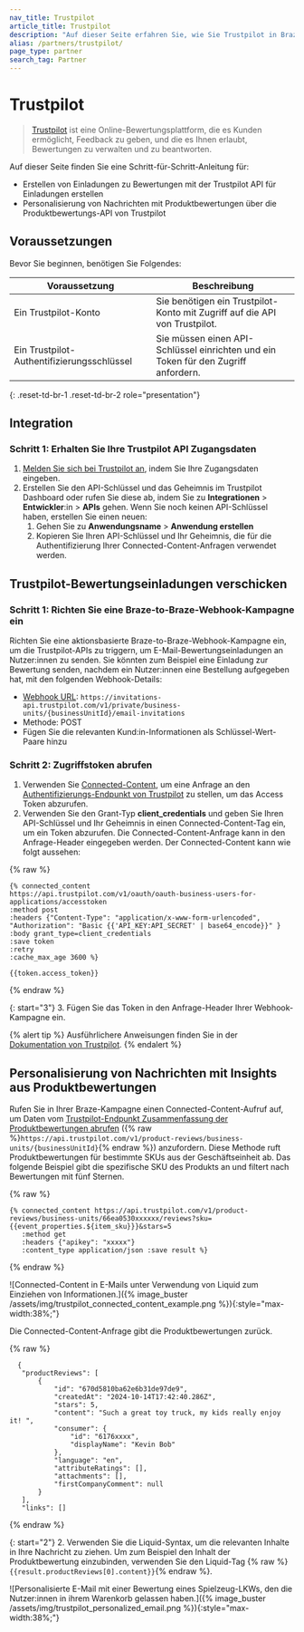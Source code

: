 ```yaml
---
nav_title: Trustpilot
article_title: Trustpilot
description: "Auf dieser Seite erfahren Sie, wie Sie Trustpilot in Braze integrieren, Einladungen zu Bewertungen versenden und Nachrichten mit Insights zu Produktbewertungen personalisieren können."
alias: /partners/trustpilot/
page_type: partner
search_tag: Partner
---
```


# Trustpilot

> [Trustpilot](https://www.trustpilot.com/) ist eine Online-Bewertungsplattform, die es Kunden ermöglicht, Feedback zu geben, und die es Ihnen erlaubt, Bewertungen zu verwalten und zu beantworten.

Auf dieser Seite finden Sie eine Schritt-für-Schritt-Anleitung für:

* Erstellen von Einladungen zu Bewertungen mit der Trustpilot API für Einladungen erstellen  
* Personalisierung von Nachrichten mit Produktbewertungen über die Produktbewertungs-API von Trustpilot

## Voraussetzungen

Bevor Sie beginnen, benötigen Sie Folgendes:

| Voraussetzung | Beschreibung |
| --- | --- |
| Ein Trustpilot-Konto | Sie benötigen ein Trustpilot-Konto mit Zugriff auf die API von Trustpilot. |
| Ein Trustpilot-Authentifizierungsschlüssel | Sie müssen einen API-Schlüssel einrichten und ein Token für den Zugriff anfordern. |
{: .reset-td-br-1 .reset-td-br-2 role="presentation"}

## Integration

### Schritt 1: Erhalten Sie Ihre Trustpilot API Zugangsdaten

1. [Melden Sie sich bei Trustpilot an](https://app.contentful.com/login), indem Sie Ihre Zugangsdaten eingeben.  
2. Erstellen Sie den API-Schlüssel und das Geheimnis im Trustpilot Dashboard oder rufen Sie diese ab, indem Sie zu **Integrationen** > **Entwickler**:in > **APIs** gehen. Wenn Sie noch keinen API-Schlüssel haben, erstellen Sie einen neuen:  
   1. Gehen Sie zu **Anwendungsname** > **Anwendung erstellen**  
   2. Kopieren Sie Ihren API-Schlüssel und Ihr Geheimnis, die für die Authentifizierung Ihrer Connected-Content-Anfragen verwendet werden.

## Trustpilot-Bewertungseinladungen verschicken

### Schritt 1: Richten Sie eine Braze-to-Braze-Webhook-Kampagne ein 

Richten Sie eine aktionsbasierte Braze-to-Braze-Webhook-Kampagne ein, um die Trustpilot-APIs zu triggern, um E-Mail-Bewertungseinladungen an Nutzer:innen zu senden. Sie könnten zum Beispiel eine Einladung zur Bewertung senden, nachdem ein Nutzer:innen eine Bestellung aufgegeben hat, mit den folgenden Webhook-Details:
   * [Webhook URL](https://developers.trustpilot.com/invitation-api?_gl=1*1hxojlc*_ga*MjEzMDkzNjQ5NS4xNzMxNjgxOTQ0*_ga_3TEL80JZSG*MTczNjU0MzY0Ny45LjAuMTczNjU0MzY0Ny4wLjAuMA..#create-invitation(s)): `https://invitations-api.trustpilot.com/v1/private/business-units/{businessUnitId}/email-invitations`  
   * Methode: POST  
   * Fügen Sie die relevanten Kund:in-Informationen als Schlüssel-Wert-Paare hinzu

### Schritt 2: Zugriffstoken abrufen

1. Verwenden Sie [Connected-Content]({{site.baseurl}}/user_guide/personalization_and_dynamic_content/connected_content), um eine Anfrage an den [Authentifizierungs-Endpunkt von Trustpilot](https://documentation-apidocumentation.trustpilot.com/authentication?_gl=1*1hxojlc*_ga*MjEzMDkzNjQ5NS4xNzMxNjgxOTQ0*_ga_3TEL80JZSG*MTczNjU0MzY0Ny45LjAuMTczNjU0MzY0Ny4wLjAuMA..) zu stellen, um das Access Token abzurufen.
2. Verwenden Sie den Grant-Typ **client_credentials** und geben Sie Ihren API-Schlüssel und Ihr Geheimnis in einen Connected-Content-Tag ein, um ein Token abzurufen. Die Connected-Content-Anfrage kann in den Anfrage-Header eingegeben werden. Der Connected-Content kann wie folgt aussehen:
  
{% raw %}

```liquid
{% connected_content 
https://api.trustpilot.com/v1/oauth/oauth-business-users-for-applications/accesstoken
:method post
:headers {"Content-Type": "application/x-www-form-urlencoded", "Authorization": "Basic {{'API_KEY:API_SECRET' | base64_encode}}" }
:body grant_type=client_credentials
:save token
:retry
:cache_max_age 3600 %}

{{token.access_token}}

```

{% endraw %}

{: start="3"}
3\. Fügen Sie das Token in den Anfrage-Header Ihrer Webhook-Kampagne ein.

{% alert tip %}
Ausführlichere Anweisungen finden Sie in der [Dokumentation von Trustpilot](https://support.trustpilot.com/hc/en-us/community/posts/11947443933074-Braze-Trustpilot-Setup-Instructions-for-triggering-API-invites).
{% endalert %}

## Personalisierung von Nachrichten mit Insights aus Produktbewertungen

Rufen Sie in Ihrer Braze-Kampagne einen Connected-Content-Aufruf auf, um Daten vom [Trustpilot-Endpunkt Zusammenfassung der Produktbewertungen abrufen](https://developers.trustpilot.com/product-reviews-api#get-product-reviews-summary) ({% raw %}`https://api.trustpilot.com/v1/product-reviews/business-units/{businessUnitId}`{% endraw %}) anzufordern. Diese Methode ruft Produktbewertungen für bestimmte SKUs aus der Geschäftseinheit ab. Das folgende Beispiel gibt die spezifische SKU des Produkts an und filtert nach Bewertungen mit fünf Sternen.

{% raw %}
```liquid
{% connected_content https://api.trustpilot.com/v1/product-reviews/business-units/66ea0530xxxxxx/reviews?sku={{event_properties.${item_sku}}}&stars=5
   :method get
   :headers {"apikey": "xxxxx"}
   :content_type application/json :save result %}
```
{% endraw %}

![Connected-Content in E-Mails unter Verwendung von Liquid zum Einziehen von Informationen.]({% image_buster /assets/img/trustpilot_connected_content_example.png %}){:style="max-width:38%;"}

Die Connected-Content-Anfrage gibt die Produktbewertungen zurück.

{% raw %}
```liquid
  {
   "productReviews": [
       {
           "id": "670d5810ba62e6b31de97de9",
           "createdAt": "2024-10-14T17:42:40.286Z",
           "stars": 5,
           "content": "Such a great toy truck, my kids really enjoy it! ",
           "consumer": {
               "id": "6176xxxx",
               "displayName": "Kevin Bob"
           },
           "language": "en",
           "attributeRatings": [],
           "attachments": [],
           "firstCompanyComment": null
       }
   ],
   "links": []
 ```
{% endraw %}

{: start="2"}
2\. Verwenden Sie die Liquid-Syntax, um die relevanten Inhalte in Ihre Nachricht zu ziehen. Um zum Beispiel den Inhalt der Produktbewertung einzubinden, verwenden Sie den Liquid-Tag {% raw %}`{{result.productReviews[0].content}}`{% endraw %}.

![Personalisierte E-Mail mit einer Bewertung eines Spielzeug-LKWs, den die Nutzer:innen in ihrem Warenkorb gelassen haben.]({% image_buster /assets/img/trustpilot_personalized_email.png %}){:style="max-width:38%;"}